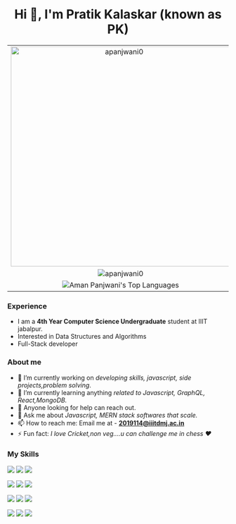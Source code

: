 <h1 align="center">Hi 👋, I'm Pratik Kalaskar (known as PK)</h1>
<p align="center">
</p>
<p align='center'>
  <table align='center' cellspacing="0" cellpadding="0">
    <tr align='center'>
      <td><img src="https://github-readme-stats.vercel.app/api?username=apanjwani0&show_icons=true&count_private=true&theme=dark" width="500" alt="apanjwani0"></td>
    </tr>
    <tr align='center'>
    <td><img align="center" src="https://github-readme-streak-stats.herokuapp.com/?user=apanjwani0&hide_border=true" alt="apanjwani0" /></td>
      </tr>
    <tr align='center'>
    <td><img align-"center" src="https://github-readme-stats.vercel.app/api/top-langs/?username=apanjwani0&hide=scss&langs_count=6&layout=compact&show_icons=true&title_color=fff&icon_color=79ff97&text_color=bfbfbf&bg_color=151515" alt="Aman Panjwani's Top Languages"/></td>
    </tr>
    </table>
</p>



### Experience
- I am a **4th Year Computer Science Undergraduate** student at IIIT jabalpur.
- Interested in Data Structures and Algorithms
- Full-Stack developer
###  About me
- 🔭 I’m currently working on *developing skills, javascript, side projects,problem solving*.
- 🌱 I’m currently learning anything *related to Javascript, GraphQL, React,MongoDB.*
- 🤔 Anyone looking for help can reach out.
- 💬 Ask me about *Javascript, MERN stack softwares that scale.*
- 📫 How to reach me: Email me at - **2019114@iiitdmj.ac.in**
- ⚡ Fun fact: *I love Cricket,non veg....u can challenge me in chess ❤️* 
###  My Skills
<img src='https://img.shields.io/badge/HTML5-E34F26?style=for-the-badge&logo=html5&logoColor=white'/>  <img src='https://img.shields.io/badge/JavaScript-323330?style=for-the-badge&logo=javascript&logoColor=F7DF1E'/> <img src='https://img.shields.io/badge/C%2B%2B-00599C?style=for-the-badge&logo=c%2B%2B&logoColor=white'/>

<img src='https://img.shields.io/badge/MongoDB-4EA94B?style=for-the-badge&logo=mongodb&logoColor=white'/> <img src='https://img.shields.io/badge/MySQL-00000F?style=for-the-badge&logo=mysql&logoColor=white'/>  <img src='https://img.shields.io/badge/React-20232A?style=for-the-badge&logo=react&logoColor=61DAFB'/>

<img src='https://img.shields.io/badge/Node.js-43853D?style=for-the-badge&logo=node-dot-js&logoColor=white'/>  <img src='https://img.shields.io/badge/Bootstrap-563D7C?style=for-the-badge&logo=bootstrap&logoColor=white'/> <img src='https://img.shields.io/badge/Material--UI-0081CB?style=for-the-badge&logo=material-ui&logoColor=white'/>

<img src='https://img.shields.io/badge/Postman-FF6C37?style=for-the-badge&logo=Postman&logoColor=white'/>  <img src='https://img.shields.io/badge/firebase-ffca28?style=for-the-badge&logo=firebase&logoColor=black'/> <img src='https://img.shields.io/badge/Git-F05032?style=for-the-badge&logo=git&logoColor=white'/>

<p align="center">
</p>


